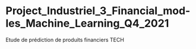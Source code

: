 # Project_Industriel_3_Financial_mod-les_Machine_Learning_Q4_2021
Etude de prédiction de produits financiers TECH
